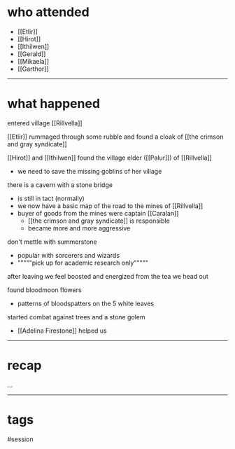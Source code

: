 # who attended

- [[Etlir]]
- [[Hirot]]
- [[Ithilwen]]
- [[Gerald]]
- [[Mikaela]]
- [[Garthor]]

---
# what happened

entered village [[Rillvella]]

[[Etlir]] rummaged through some rubble and found a cloak of [[the crimson and gray syndicate]]

[[Hirot]] and [[Ithilwen]] found the village elder ([[Palur]]) of [[Rillvella]]
- we need to save the missing goblins of her village

there is a cavern with a stone bridge
- is still in tact (normally)
- we now have a basic map of the road to the mines of [[Rillvella]]
- buyer of goods from the mines were captain [[Caralan]]
	- [[the crimson and gray syndicate]] is responsible
	- became more and more aggressive

don't mettle with summerstone
- popular with sorcerers and wizards
- """""pick up for academic research only"""""

after leaving we feel boosted and energized from the tea we head out

found bloodmoon flowers
- patterns of bloodspatters on the 5 white leaves

started combat against trees and a stone golem
- [[Adelina Firestone]] helped us





---
# recap

...

---
# tags

#session